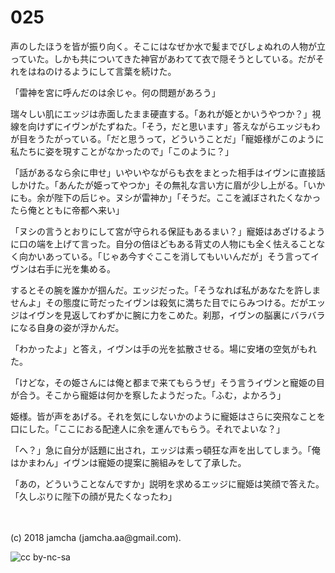 # 025

声のしたほうを皆が振り向く。そこにはなぜか水で髪までびしょぬれの人物が立っていた。しかも共についてきた神官があわてて衣で隠そうとしている。だがそれをはねのけるようにして言葉を続けた。  

「雷神を宮に呼んだのは余じゃ。何の問題があろう」  

瑞々しい肌にエッジは赤面したまま硬直する。「あれが姫とかいうやつか？」視線を向けずにイヴンがたずねた。「そう，だと思います」答えながらエッジもわが目をうたがっている。「だと思うって，どういうことだ」「寵姫様がこのように私たちに姿を現すことがなかったので」「このように？」  

「話があるなら余に申せ」いやいやながらも衣をまとった相手はイヴンに直接話しかけた。「あんたが姫ってやつか」その無礼な言い方に眉が少し上がる。「いかにも。余が陛下の后じゃ。ヌシが雷神か」「そうだ。ここを滅ぼされたくなかったら俺とともに帝都へ来い」  

「ヌシの言うとおりにして宮が守られる保証もあるまい？」寵姫はあざけるように口の端を上げて言った。自分の倍ほどもある背丈の人物にも全く怯えることなく向かいあっている。「じゃあ今すぐここを消してもいいんだが」そう言ってイヴンは右手に光を集める。  

するとその腕を誰かが掴んだ。エッジだった。「そうなれば私があなたを許しませんよ」その態度に苛だったイヴンは殺気に満ちた目でにらみつける。だがエッジはイヴンを見返してわずかに腕に力をこめた。刹那，イヴンの脳裏にバラバラになる自身の姿が浮かんだ。  

「わかったよ」と答え，イヴンは手の光を拡散させる。場に安堵の空気がもれた。  

「けどな，その姫さんには俺と都まで来てもらうぜ」そう言うイヴンと寵姫の目が合う。そこから寵姫は何かを察したようだった。「ふむ，よかろう」  

姫様。皆が声をあげる。それを気にしないかのように寵姫はさらに突飛なことを口にした。「ここにおる配達人に余を運んでもらう。それでよいな？」  

「へ？」急に自分が話題に出され，エッジは素っ頓狂な声を出してしまう。「俺はかまわん」イヴンは寵姫の提案に腕組みをして了承した。  

「あの，どういうことなんですか」説明を求めるエッジに寵姫は笑顔で答えた。「久しぶりに陛下の顔が見たくなったわ」  

<br>  
<br>  
(c) 2018 jamcha (jamcha.aa@gmail.com).  

![cc by-nc-sa](http://i.creativecommons.org/l/by-nc-sa/4.0/88x31.png)